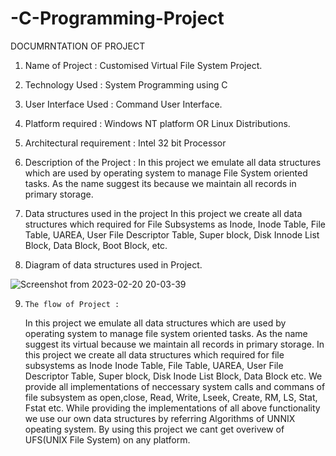 # -C-Programming-Project
DOCUMRNTATION OF PROJECT

1. Name of Project : 
     Customised Virtual File System Project.

2. Technology Used :
     System Programming using C

3. User Interface Used :
      Command User Interface.

4. Platform required :
      Windows NT platform OR Linux Distributions.

5.  Architectural requirement :
      Intel 32 bit Processor

6.   Description of the Project :
         In this project we emulate all data structures which are used by operating system to manage File System oriented tasks.
         As the name suggest its because we maintain all records in primary storage.

7.    Data structures used in the project
          In this project we create all data structures which required for File Subsystems as Inode, Inode Table, File Table, UAREA, User File Descriptor Table, Super block, Disk Innode List Block, Data Block, Boot Block, etc.

8.    Diagram of data structures used in Project.

   ![Screenshot from 2023-02-20 20-03-39](https://user-images.githubusercontent.com/108324762/220135278-0dac163f-6d30-4dde-8fcd-5f0489bb9a40.png)



9.     The flow of Project :
	In this project we emulate all data structures which are used by operating system to manage file system oriented tasks.
	As the name suggest its virtual because we maintain all records in primary storage.
	In this project we create all data structures which required for file subsystems as Inode Inode Table, File Table, UAREA, User File Descriptor Table, Super block, Disk Inode List Block, Data Block etc.
	We provide all implementations of neccessary system calls and commans of file subsystem as open,close, Read, Write, Lseek, Create, RM, LS, Stat, Fstat etc.
	While providing the implementations of all above functionality we use our own data structures by referring Algorithms of UNNIX opeating system.
	By using this project we cant get overivew of UFS(UNIX File System) on any platform.
